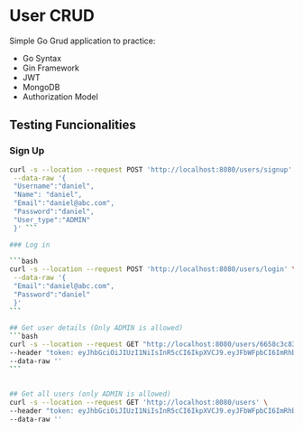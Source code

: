 # User CRUD

Simple Go Grud application to practice:

- Go Syntax
- Gin Framework
- JWT
- MongoDB
- Authorization Model

## Testing Funcionalities

### Sign Up

````bash
curl -s --location --request POST 'http://localhost:8080/users/signup' \
 --data-raw '{
 "Username":"daniel",
 "Name": "daniel",
 "Email":"daniel@abc.com",
 "Password":"daniel",
 "User_type":"ADMIN"
 }' ```

### Log in

```bash
curl -s --location --request POST 'http://localhost:8080/users/login' \
 --data-raw '{
 "Email":"daniel@abc.com",
 "Password":"daniel"
 }'
```

## Get user details (Only ADMIN is allowed)
```bash
curl -s --location --request GET "http://localhost:8080/users/6658c3c83087b9381e7cede1" \
--header "token: eyJhbGciOiJIUzI1NiIsInR5cCI6IkpXVCJ9.eyJFbWFpbCI6ImRhbmllbEBhYmMuY29tIiwiTmFtZSI6ImRhbmllbCIsIlVzZXJuYW1lIjoiZGFuaWVsIiwiVWlkIjoiNjY1OGMzYzgzMDg3YjkzODFlN2NlZGUxIiwiVXNlcl90eXBlIjoiQURNSU4iLCJleHAiOjE3MTcxMzY1NjF9.hD8gvE1Xim0P4ETGRrwJdOt8QXWalv-Ajgoqsl82W34" \
--data-raw ''
```


## Get all users (only ADMIN is allowed)
curl -s --location --request GET 'http://localhost:8080/users' \
--header "token: eyJhbGciOiJIUzI1NiIsInR5cCI6IkpXVCJ9.eyJFbWFpbCI6ImRhbmllbEBhYmMuY29tIiwiTmFtZSI6ImRhbmllbCIsIlVzZXJuYW1lIjoiZGFuaWVsIiwiVWlkIjoiNjY1OGMzYzgzMDg3YjkzODFlN2NlZGUxIiwiVXNlcl90eXBlIjoiQURNSU4iLCJleHAiOjE3MTcxMzY1NjF9.hD8gvE1Xim0P4ETGRrwJdOt8QXWalv-Ajgoqsl82W34" \
--data-raw ''
````
